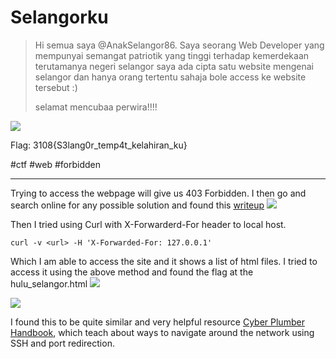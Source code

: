 # Selangorku
> Hi semua saya @AnakSelangor86. Saya seorang Web Developer yang mempunyai semangat patriotik yang tinggi terhadap kemerdekaan terutamanya negeri selangor saya ada cipta satu website mengenai selangor dan hanya orang tertentu sahaja bole access ke website tersebut :)
> 
> selamat mencubaa perwira!!!!

![](https://i.imgur.com/iE1Y2Cm.png)


Flag: 3108{S3lang0r_temp4t_kelahiran_ku}

#ctf #web #forbidden

---
Trying to access the webpage will give us 403 Forbidden. I then go and search online for any possible solution and found this [writeup](https://ctftime.org/writeup/10788)
![](https://i.imgur.com/oHUurJq.png)

Then I tried using Curl with X-Forwarderd-For header to local host.
```
curl -v <url> -H 'X-Forwarded-For: 127.0.0.1'
```

Which I am able to access the site and it shows a list of html files. I tried to access it using the above method and found the flag at the hulu_selangor.html 
![](https://i.imgur.com/TqAi0FK.png)

![](https://i.imgur.com/vgdgHlh.png)

I found this to be quite similar and very helpful resource [Cyber Plumber Handbook](https://github.com/opsdisk/the_cyber_plumbers_handbook/blob/master/cph_version_1.4_20210829.pdf), which teach about ways to navigate around the network using SSH and port redirection.
